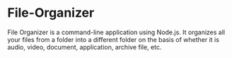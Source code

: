 # File-Organizer
File Organizer is a command-line application using Node.js. It organizes all your files from a folder into a different folder
on the basis of whether it is audio, video, document, application, archive file, etc.
